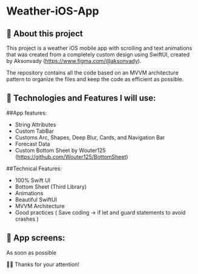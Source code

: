 # Weather-iOS-App

## 📱 About this project
This project is a weather iOS mobile app with scrolling and text animations that was created from a completely custom design using SwiftUI, created by Aksonvady (https://www.figma.com/@aksonvady).

The repository contains all the code based on an MVVM architecture pattern to organize the files and keep the code as efficient as possible.

##  🤔 Technologies and Features I will use:

##App features:
* String Attributes
* Custom TabBar
* Customs Arc, Shapes, Deep Blur, Cards, and Navigation Bar
* Forecast Data
* Custom Bottom Sheet by Wouter125 (https://github.com/Wouter125/BottomSheet)

##Technical Features:
* 100% Swift UI
* Bottom Sheet (Third Library)
* Animations
* Beautiful SwiftUI  
* MVVM Architecture
* Good practices ( Save coding -> if let and guard statements to avoid crashes )

##  📱 App screens:
As soon as possible



🙏🏽 Thanks for your attention! 
